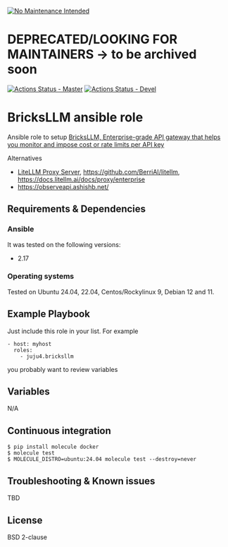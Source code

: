 [![No Maintenance Intended](http://unmaintained.tech/badge.svg)](http://unmaintained.tech/)
# DEPRECATED/LOOKING FOR MAINTAINERS -> to be archived soon

[![Actions Status - Master](https://github.com/juju4/ansible-bricksllm/workflows/AnsibleCI/badge.svg)](https://github.com/juju4/ansible-bricksllm/actions?query=branch%3Amaster)
[![Actions Status - Devel](https://github.com/juju4/ansible-bricksllm/workflows/AnsibleCI/badge.svg?branch=devel)](https://github.com/juju4/ansible-bricksllm/actions?query=branch%3Adevel)

# BricksLLM ansible role

Ansible role to setup [BricksLLM, Enterprise-grade API gateway that helps you monitor and impose cost or rate limits per API key](https://github.com/bricks-cloud/BricksLLM)

Alternatives
* [LiteLLM Proxy Server](https://docs.litellm.ai/docs/simple_proxy), https://github.com/BerriAI/litellm, https://docs.litellm.ai/docs/proxy/enterprise
* https://observeapi.ashishb.net/

## Requirements & Dependencies

### Ansible
It was tested on the following versions:
 * 2.17

### Operating systems

Tested on Ubuntu 24.04, 22.04, Centos/Rockylinux 9, Debian 12 and 11.

## Example Playbook

Just include this role in your list.
For example

```
- host: myhost
  roles:
    - juju4.bricksllm
```

you probably want to review variables

## Variables

N/A

## Continuous integration

```
$ pip install molecule docker
$ molecule test
$ MOLECULE_DISTRO=ubuntu:24.04 molecule test --destroy=never
```

## Troubleshooting & Known issues

TBD

## License

BSD 2-clause
